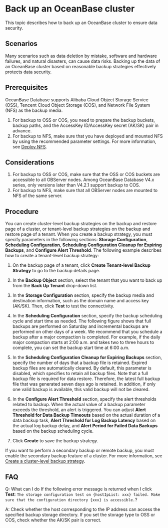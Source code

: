 # Back up an OceanBase cluster

This topic describes how to back up an OceanBase cluster to ensure data security.

## Scenarios

Many scenarios such as data deletion by mistake, software and hardware failures, and natural disasters, can cause data risks. Backing up the data of an OceanBase cluster based on reasonable backup strategies effectively protects data security.

## Prerequisites

OceanBase Database supports Alibaba Cloud Object Storage Service (OSS), Tencent Cloud Object Storage (COS), and Network File System (NFS) as the backup media.

1. For backup to OSS or COS, you need to prepare the backup buckets, backup paths, and the AccessKey ID/AccessKey secret (AK/SK) pair in advance.
2. For backup to NFS, make sure that you have deployed and mounted NFS by using the recommended parameter settings. For more information, see [Deploy NFS](https://www.oceanbase.com/docs/common-oceanbase-database-cn-1000000000218107).

## Considerations

1. For backup to OSS or COS, make sure that the OSS or COS buckets are accessible to all OBServer nodes. Among OceanBase Database V4.x series, only versions later than V4.2.1 support backup to COS.
2. For backup to NFS, make sure that all OBServer nodes are mounted to NFS of the same server.

## Procedure

You can create cluster-level backup strategies on the backup and restore page of a cluster, or tenant-level backup strategies on the backup and restore page of a tenant. When you create a backup strategy, you must specify parameters in the following sections: **Storage Configuration**, **Scheduling Configuration**, **Scheduling Configuration Cleanup for Expiring Backups**, and **Configure Alert Threshold**. The following example describes how to create a tenant-level backup strategy:

1. On the backup page of a tenant, click **Create Tenant-level Backup Strategy** to go to the backup details page.

2. In the **Backup Object** section, select the tenant that you want to back up from the **Back Up Tenant** drop-down list.

3. In the **Storage Configuration** section, specify the backup media and destination information, such as the domain name and access key (AK/SK). Then, click **Test** to test the connectivity.

4. In the **Scheduling Configuration** section, specify the backup scheduling cycle and start time as needed. The following figure shows that full backups are performed on Saturday and incremental backups are performed on other days of a week. We recommend that you schedule a backup after a major compaction is completed. For example, if the daily major compaction starts at 2:00 a.m. and takes two to three hours to complete, you can set the backup start time at 6:00 a.m.

5. In the **Scheduling Configuration Cleanup for Expiring Backups** section, specify the number of days that a backup file is retained. Expired backup files are automatically cleared. By default, this parameter is disabled, which specifies to retain all backup files. Note that a full backup file is required for data restore. Therefore, the latest full backup file that was generated seven days ago is retained. In addition, if only one valid backup is available, this valid backup will not be cleared.

6. In the **Configure Alert Threshold** section, specify the alert thresholds related to backup. When the actual value of a backup parameter exceeds the threshold, an alert is triggered. You can adjust **Alert Threshold for Data Backup Timeouts** based on the actual duration of a data backup task, **Alert Threshold for Log Backup Latency** based on the actual log backup delay, and **Alert Period for Failed Data Backups** based on the backup scheduling cycle.

7. Click **Create** to save the backup strategy.

If you want to perform a secondary backup or remote backup, you must enable the secondary backup feature of a cluster. For more information, see [Create a cluster-level backup strategy](../1100.backup-and-restoration-functions/500.regular-backup/100.manage-cluster-backup-strategy/100.create-a-cluster-backup-strategy.md).

## FAQ

Q: What can I do If the following error message is returned when I click **Test**: `The storage configuration test on {hostIpList: xxx} failed. Make sure that the configuration directory {xxx} is accessible.`?

A: Check whether the host corresponding to the IP address can access the specified backup storage directory. If you set the storage type to OSS or COS, check whether the AK/SK pair is correct.
